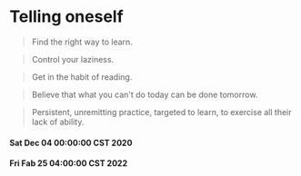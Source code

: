 # Telling oneself

>Find the right way to learn.

>Control your laziness.

>Get in the habit of reading.

>Believe that what you can't do today can be done tomorrow.

>Persistent, unremitting practice, targeted to learn, to exercise all their lack of ability.

#### Sat Dec 04 00:00:00 CST 2020
#### Fri Fab 25 04:00:00 CST 2022
